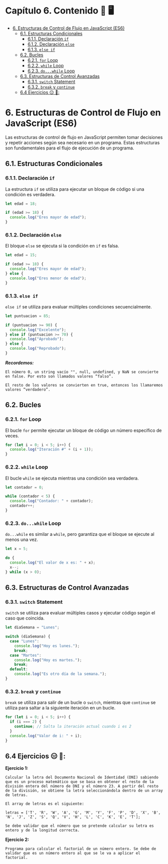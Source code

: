 # **Capítulo 6. Contenido 📝** 🖥️

- [6. Estructuras de Control de Flujo en JavaScript (ES6)](#6-estructuras-de-control-de-flujo-en-javascript-es6)
  - [6.1. Estructuras Condicionales](#61-estructuras-condicionales)
    - [6.1.1. Declaración `if`](#611-declaraci%C3%B3n-if)
    - [6.1.2. Declaración `else`](#612-declaraci%C3%B3n-else)
    - [6.1.3. `else if`](#613-else-if)
  - [6.2. Bucles](#62-bucles)
    - [6.2.1. `for` Loop](#621-for-loop)
    - [6.2.2. `while` Loop](#622-while-loop)
    - [6.2.3. `do...while` Loop](#623-dowhile-loop)
  - [6.3. Estructuras de Control Avanzadas](#63-estructuras-de-control-avanzadas)
    - [6.3.1. `switch` Statement](#631-switch-statement)
    - [6.3.2. `break` y `continue`](#632-break-y-continue)
  - [6.4 Ejercicios 😑 📖:](#64-ejercicios--)

<!-- END doctoc generated TOC please keep comment here to allow auto update -->

# 6. Estructuras de Control de Flujo en JavaScript (ES6)

Las estructuras de control de flujo en JavaScript permiten tomar decisiones y repetir acciones según sea necesario en un programa. Estas estructuras son fundamentales para el flujo de ejecución de un programa.

## 6.1. Estructuras Condicionales

### 6.1.1. Declaración `if`

La estructura `if` se utiliza para ejecutar un bloque de código si una condición es verdadera.

```javascript
let edad = 18;

if (edad >= 18) {
  console.log("Eres mayor de edad");
}
```

### 6.1.2. Declaración `else`

El bloque `else` se ejecuta si la condición en `if` es falsa.

```javascript
let edad = 15;

if (edad >= 18) {
  console.log("Eres mayor de edad");
} else {
  console.log("Eres menor de edad");
}
```

### 6.1.3. `else if`

`else if` se utiliza para evaluar múltiples condiciones secuencialmente.

```javascript
let puntuacion = 85;

if (puntuacion >= 90) {
  console.log("Excelente");
} else if (puntuacion >= 70) {
  console.log("Aprobado");
} else {
  console.log("Reprobado");
}
```

_**Recordemos:​**_

`El número 0, un string vacío "", null, undefined, y NaN se convierte en false. Por esto son llamados valores “falso”.​`

`El resto de los valores se convierten en true, entonces los llamaremos valores “verdadero”.`

## 6.2. Bucles

### 6.2.1. `for` Loop

El bucle `for` permite ejecutar un bloque de código un número específico de veces.

```javascript
for (let i = 0; i < 5; i++) {
  console.log("Iteración #" + (i + 1));
}
```

### 6.2.2. `while` Loop

El bucle `while` se ejecuta mientras una condición sea verdadera.

```javascript
let contador = 0;

while (contador < 5) {
  console.log("Contador: " + contador);
  contador++;
}
```

### 6.2.3. `do...while` Loop

`do...while` es similar a `while`, pero garantiza que el bloque se ejecute al menos una vez.

```javascript
let x = 5;

do {
  console.log("El valor de x es: " + x);
  x--;
} while (x > 0);
```

## 6.3. Estructuras de Control Avanzadas

### 6.3.1. `switch` Statement

`switch` se utiliza para evaluar múltiples casos y ejecutar código según el caso que coincida.

```javascript
let diaSemana = "Lunes";

switch (diaSemana) {
  case "Lunes":
    console.log("Hoy es lunes.");
    break;
  case "Martes":
    console.log("Hoy es martes.");
    break;
  default:
    console.log("Es otro día de la semana.");
}
```

### 6.3.2. `break` y `continue`

`break` se utiliza para salir de un bucle o `switch`, mientras que `continue` se utiliza para saltar a la siguiente iteración en un bucle.

```javascript
for (let i = 0; i < 5; i++) {
  if (i === 2) {
    continue; // Salta la iteración actual cuando i es 2
  }
  console.log("Valor de i: " + i);
}
```

## 6.4 Ejercicios 😑 📖:

**Ejercicio 1:**

```
Calcular la letra del Documento Nacional de Identidad (DNI) sabiendo que es un proceso matemático que se basa en obtener el resto de la división entera del número de DNI y el número 23. A partir del resto de la división, se obtiene la letra seleccionándola dentro de un array de letras.

El array de letras es el siguiente:

letras = ['T', 'R', 'W', 'A', 'G', 'M', 'Y', 'F', 'P', 'D', 'X', 'B', 'N', 'J', 'Z', 'S', 'Q', 'V', 'H', 'L', 'C', 'K', 'E', 'T'];

Se debe validar que el número que se pretende calcular su letra es entero y de la longitud correcta.
```

**Ejercicio 2:**

```
Programa para calcular el factorial de un número entero. Se debe de validar que es un número entero al que se le va a aplicar el factorial.

```
